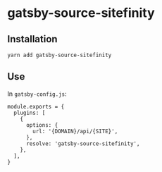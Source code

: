 # gatsby-source-sitefinity

## Installation

```
yarn add gatsby-source-sitefinity
```

## Use

In `gatsby-config.js`:

```
module.exports = {
  plugins: [
    {
      options: {
        url: '{DOMAIN}/api/{SITE}',
      },
      resolve: 'gatsby-source-sitefinity',
    },
  ],
}
```

